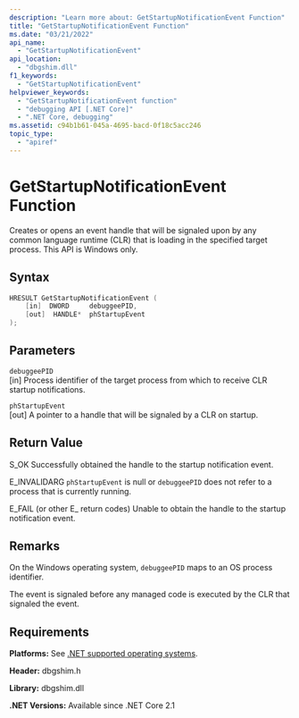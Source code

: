```yaml
---
description: "Learn more about: GetStartupNotificationEvent Function"
title: "GetStartupNotificationEvent Function"
ms.date: "03/21/2022"
api_name:
  - "GetStartupNotificationEvent"
api_location:
  - "dbgshim.dll"
f1_keywords:
  - "GetStartupNotificationEvent"
helpviewer_keywords:
  - "GetStartupNotificationEvent function"
  - "debugging API [.NET Core]"
  - ".NET Core, debugging"
ms.assetid: c94b1b61-045a-4695-bacd-0f18c5acc246
topic_type:
  - "apiref"
---
```

# GetStartupNotificationEvent Function

Creates or opens an event handle that will be signaled upon by any common language runtime (CLR) that is loading in the specified target process. This API is Windows only.

## Syntax

```cpp
HRESULT GetStartupNotificationEvent (
    [in]  DWORD     debuggeePID,
    [out]  HANDLE*  phStartupEvent
);
```

## Parameters

 `debuggeePID`\
 [in] Process identifier of the target process from which to receive CLR startup notifications.

 `phStartupEvent`\
 [out] A pointer to a handle that will be signaled by a CLR on startup.

## Return Value

 S_OK
 Successfully obtained the handle to the startup notification event.

 E_INVALIDARG
 `phStartupEvent` is null or `debuggeePID` does not refer to a process that is currently running.

 E_FAIL (or other E_ return codes)
 Unable to obtain the handle to the startup notification event.

## Remarks

 On the Windows operating system, `debuggeePID` maps to an OS process identifier.

 The event is signaled before any managed code is executed by the CLR that signaled the event.

## Requirements

 **Platforms:** See [.NET supported operating systems](https://github.com/dotnet/core/blob/main/os-lifecycle-policy.md).

 **Header:** dbgshim.h

 **Library:** dbgshim.dll

 **.NET Versions:** Available since .NET Core 2.1
